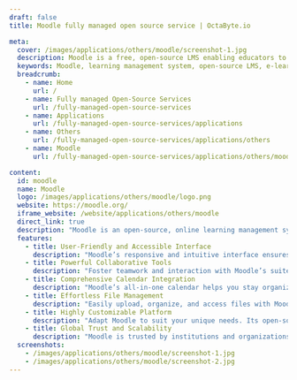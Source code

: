 ```yaml
---
draft: false
title: Moodle fully managed open source service | OctaByte.io

meta:
  cover: /images/applications/others/moodle/screenshot-1.jpg
  description: Moodle is a free, open-source LMS enabling educators to create dynamic courses and collaborative learning environments, trusted by 213M+ users worldwide.
  keywords: Moodle, learning management system, open-source LMS, e-learning platform, online education, dynamic courses, collaborative learning, accessible learning, Moodle features, customizable LMS
  breadcrumb:
    - name: Home
      url: /
    - name: Fully managed Open-Source Services
      url: /fully-managed-open-source-services
    - name: Applications
      url: /fully-managed-open-source-services/applications
    - name: Others
      url: /fully-managed-open-source-services/applications/others
    - name: Moodle
      url: /fully-managed-open-source-services/applications/others/moodle

content:
  id: moodle
  name: Moodle
  logo: /images/applications/others/moodle/logo.png
  website: https://moodle.org/
  iframe_website: /website/applications/others/moodle
  direct_link: true
  description: "Moodle is an open-source, online learning management system (LMS) trusted by millions of users worldwide. With over 213 million users, Moodle empowers educators, institutions, and organizations to create dynamic, engaging learning environments accessible anytime, anywhere. Its highly customizable core is packed with robust features, enabling educators to design private websites with diverse courses tailored to their audience. Trusted by prestigious organizations like Shell, Microsoft, the Open University, and London School of Economics, Moodle is the go-to platform for flexible and innovative e-learning. From its user-friendly interface to powerful collaboration tools, Moodle stands out as the most widely used learning platform globally."
  features:
    - title: User-Friendly and Accessible Interface
      description: "Moodle’s responsive and intuitive interface ensures seamless navigation on both desktop and mobile devices. Its open-source nature means educators can modify or extend the platform without worrying about licensing fees."
    - title: Powerful Collaborative Tools
      description: "Foster teamwork and interaction with Moodle’s suite of collaborative features, including forums, wikis, glossaries, and database activities. These tools make learning more engaging and interactive for students and educators alike."
    - title: Comprehensive Calendar Integration
      description: "Moodle’s all-in-one calendar helps you stay organized by managing academic schedules, course deadlines, group meetings, and personal events all in one place."
    - title: Effortless File Management
      description: "Easily upload, organize, and access files with Moodle’s drag-and-drop functionality. Seamlessly integrate with cloud storage services like Google Drive, Dropbox, and MS OneDrive."
    - title: Highly Customizable Platform
      description: "Adapt Moodle to suit your unique needs. Its open-source flexibility allows for extensive customization to meet specific educational or organizational requirements."
    - title: Global Trust and Scalability
      description: "Moodle is trusted by institutions and organizations of all sizes, from small schools to global enterprises like Microsoft and Shell. Its robust scalability ensures it meets the demands of any user base"
  screenshots:
    - /images/applications/others/moodle/screenshot-1.jpg
    - /images/applications/others/moodle/screenshot-2.jpg
---
```


